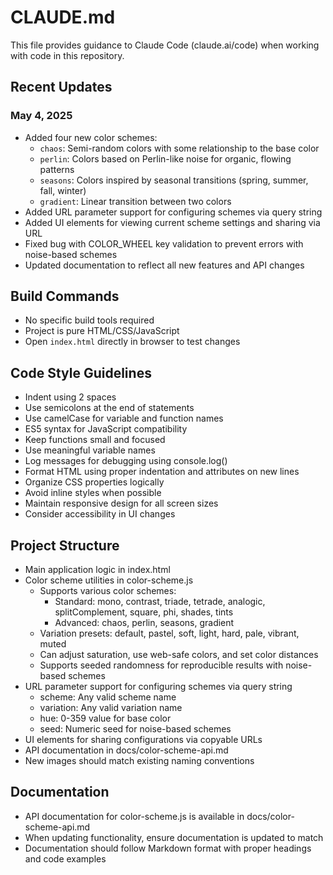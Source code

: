 # CLAUDE.md

This file provides guidance to Claude Code (claude.ai/code) when working with code in this repository.

## Recent Updates

### May 4, 2025
- Added four new color schemes:
  - `chaos`: Semi-random colors with some relationship to the base color
  - `perlin`: Colors based on Perlin-like noise for organic, flowing patterns
  - `seasons`: Colors inspired by seasonal transitions (spring, summer, fall, winter)
  - `gradient`: Linear transition between two colors
- Added URL parameter support for configuring schemes via query string
- Added UI elements for viewing current scheme settings and sharing via URL
- Fixed bug with COLOR_WHEEL key validation to prevent errors with noise-based schemes
- Updated documentation to reflect all new features and API changes

## Build Commands
- No specific build tools required
- Project is pure HTML/CSS/JavaScript
- Open `index.html` directly in browser to test changes

## Code Style Guidelines
- Indent using 2 spaces
- Use semicolons at the end of statements
- Use camelCase for variable and function names
- ES5 syntax for JavaScript compatibility
- Keep functions small and focused
- Use meaningful variable names
- Log messages for debugging using console.log()
- Format HTML using proper indentation and attributes on new lines
- Organize CSS properties logically
- Avoid inline styles when possible
- Maintain responsive design for all screen sizes
- Consider accessibility in UI changes

## Project Structure
- Main application logic in index.html
- Color scheme utilities in color-scheme.js
  - Supports various color schemes: 
    - Standard: mono, contrast, triade, tetrade, analogic, splitComplement, square, phi, shades, tints
    - Advanced: chaos, perlin, seasons, gradient
  - Variation presets: default, pastel, soft, light, hard, pale, vibrant, muted
  - Can adjust saturation, use web-safe colors, and set color distances
  - Supports seeded randomness for reproducible results with noise-based schemes
- URL parameter support for configuring schemes via query string
  - scheme: Any valid scheme name
  - variation: Any valid variation name
  - hue: 0-359 value for base color
  - seed: Numeric seed for noise-based schemes
- UI elements for sharing configurations via copyable URLs
- API documentation in docs/color-scheme-api.md
- New images should match existing naming conventions

## Documentation
- API documentation for color-scheme.js is available in docs/color-scheme-api.md
- When updating functionality, ensure documentation is updated to match
- Documentation should follow Markdown format with proper headings and code examples